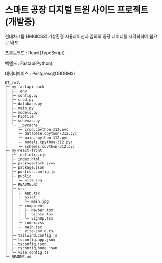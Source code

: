 # 스마트 공장 디지털 트윈 사이드 프로젝트(개발중)
현대차그룹 HMGICS의 가상환경 시뮬레이션과 임의의 공정 데이터를 시각화하여 웹으로 배포

프론트엔드 : React(TypeScript)

벡엔드 : Fastapi(Python)

데이터베이스 : Postgresql(ORDBMS)

```
DT_full
├─ my-fastapi-back
│  ├─ .env
│  ├─ config.py
│  ├─ crud.py
│  ├─ database.py
│  ├─ main.py
│  ├─ models.py
│  ├─ Pipfile
│  ├─ schemas.py
│  └─ __pycache__
│     ├─ crud.cpython-312.pyc
│     ├─ database.cpython-312.pyc
│     ├─ main.cpython-312.pyc
│     ├─ models.cpython-312.pyc
│     └─ schemas.cpython-312.pyc
├─ my-react-front
│  ├─ .eslintrc.cjs
│  ├─ index.html
│  ├─ package-lock.json
│  ├─ package.json
│  ├─ postcss.config.js
│  ├─ public
│  │  └─ vite.svg
│  ├─ README.md
│  ├─ src
│  │  ├─ App.tsx
│  │  ├─ asset
│  │  │  └─ main.jpg
│  │  ├─ component
│  │  │  ├─ Navbar.tsx
│  │  │  ├─ SignIn.tsx
│  │  │  └─ SignUp.tsx
│  │  ├─ index.css
│  │  ├─ main.tsx
│  │  └─ vite-env.d.ts
│  ├─ tailwind.config.js
│  ├─ tsconfig.app.json
│  ├─ tsconfig.json
│  ├─ tsconfig.node.json
│  └─ vite.config.ts
└─ README.md

```

